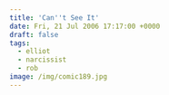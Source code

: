 ```yaml
---
title: 'Can''t See It'
date: Fri, 21 Jul 2006 17:17:00 +0000
draft: false
tags:
  - elliot
  - narcissist
  - rob
image: /img/comic189.jpg
---
```


